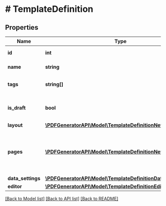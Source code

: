 # # TemplateDefinition

## Properties

Name | Type | Description | Notes
------------ | ------------- | ------------- | -------------
**id** | **int** | Unique identifier | [optional]
**name** | **string** | Template name | [optional]
**tags** | **string[]** | A list of tags assigned to a template | [optional]
**is_draft** | **bool** | Indicates if the template is a draft or published. | [optional]
**layout** | [**\PDFGeneratorAPI\Model\TemplateDefinitionNewLayout**](TemplateDefinitionNewLayout.md) |  | [optional]
**pages** | [**\PDFGeneratorAPI\Model\TemplateDefinitionNewPagesInner[]**](TemplateDefinitionNewPagesInner.md) | Defines page or label size, margins and components on page or label | [optional]
**data_settings** | [**\PDFGeneratorAPI\Model\TemplateDefinitionDataSettings**](TemplateDefinitionDataSettings.md) |  | [optional]
**editor** | [**\PDFGeneratorAPI\Model\TemplateDefinitionEditor**](TemplateDefinitionEditor.md) |  | [optional]

[[Back to Model list]](../../README.md#models) [[Back to API list]](../../README.md#endpoints) [[Back to README]](../../README.md)
